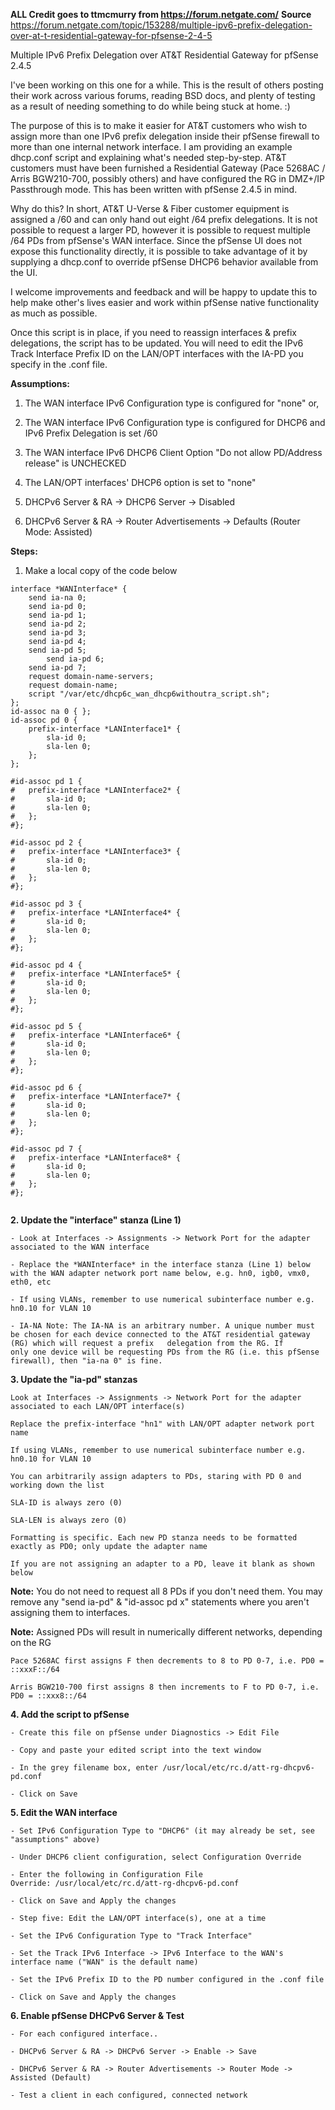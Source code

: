 **ALL Credit goes to ttmcmurry from https://forum.netgate.com/**
**Source** https://forum.netgate.com/topic/153288/multiple-ipv6-prefix-delegation-over-at-t-residential-gateway-for-pfsense-2-4-5 


Multiple IPv6 Prefix Delegation over AT&amp;T Residential Gateway for pfSense 2.4.5 

I've been working on this one for a while. This is the result of others posting their work across various forums, reading BSD docs, and plenty of testing as a result of needing something to do while being stuck at home. :) 

The purpose of this is to make it easier for AT&T customers who wish to assign more than one IPv6 prefix delegation inside their pfSense firewall to more than one internal network interface. I am providing an example dhcp.conf script and explaining what's needed step-by-step. AT&T customers must have been furnished a Residential Gateway (Pace 5268AC / Arris BGW210-700, possibly others) and have configured the RG in DMZ+/IP Passthrough mode. This has been written with pfSense 2.4.5 in mind. 

Why do this? In short, AT&T U-Verse & Fiber customer equipment is assigned a /60 and can only hand out eight /64 prefix delegations. It is not possible to request a larger PD, however it is possible to request multiple /64 PDs from pfSense's WAN interface. Since the pfSense UI does not expose this functionality directly, it is possible to take advantage of it by supplying a dhcp.conf to override pfSense DHCP6 behavior available from the UI. 

I welcome improvements and feedback and will be happy to update this to help make other's lives easier and work within pfSense native functionality as much as possible. 

Once this script is in place, if you need to reassign interfaces & prefix delegations, the script has to be updated. You will need to edit the IPv6 Track Interface Prefix ID on the LAN/OPT interfaces with the IA-PD you specify in the .conf file. 

**Assumptions:**

1. The WAN interface IPv6 Configuration type is configured for "none" or, 

2. The WAN interface IPv6 Configuration type is configured for DHCP6 and IPv6 Prefix Delegation is set /60 

3. The WAN interface IPv6 DHCP6 Client Option "Do not allow PD/Address release" is UNCHECKED 

4. The LAN/OPT interfaces' DHCP6 option is set to "none" 

5. DHCPv6 Server & RA -> DHCP6 Server -> Disabled 

6. DHCPv6 Server & RA -> Router Advertisements -> Defaults (Router Mode: Assisted) 

**Steps:** 
1. Make a local copy of the code below 
```
interface *WANInterface* {
	send ia-na 0;
	send ia-pd 0;
	send ia-pd 1;
	send ia-pd 2;
	send ia-pd 3;
	send ia-pd 4;
	send ia-pd 5;
        send ia-pd 6;
	send ia-pd 7;
	request domain-name-servers;
	request domain-name;
	script "/var/etc/dhcp6c_wan_dhcp6withoutra_script.sh";
};
id-assoc na 0 { };
id-assoc pd 0 {
	prefix-interface *LANInterface1* {
		sla-id 0;
		sla-len 0;
	};
};

#id-assoc pd 1 {
#	prefix-interface *LANInterface2* {
#		sla-id 0;
#		sla-len 0;
#	};
#};

#id-assoc pd 2 {
#	prefix-interface *LANInterface3* {
#		sla-id 0;
#		sla-len 0;
#	};
#};

#id-assoc pd 3 {
#	prefix-interface *LANInterface4* {
#		sla-id 0;
#		sla-len 0;
#	};
#};

#id-assoc pd 4 {
#	prefix-interface *LANInterface5* {
#		sla-id 0;
#		sla-len 0;
#	};
#};

#id-assoc pd 5 {
#	prefix-interface *LANInterface6* {
#		sla-id 0;
#		sla-len 0;
#	};
#};

#id-assoc pd 6 {
#	prefix-interface *LANInterface7* {
#		sla-id 0;
#		sla-len 0;
#	};
#};

#id-assoc pd 7 {
#	prefix-interface *LANInterface8* {
#		sla-id 0;
#		sla-len 0;
#	};
#};


``` 

**2. Update the "interface" stanza (Line 1)**

	- Look at Interfaces -> Assignments -> Network Port for the adapter associated to the WAN interface 

	- Replace the *WANInterface* in the interface stanza (Line 1) below with the WAN adapter network port name below, e.g. hn0, igb0, vmx0, eth0, etc 

	- If using VLANs, remember to use numerical subinterface number e.g. hn0.10 for VLAN 10 

	- IA-NA Note: The IA-NA is an arbitrary number. A unique number must be chosen for each device connected to the AT&T residential gateway (RG) which will request a prefix 	delegation from the RG. If only one device will be requesting PDs from the RG (i.e. this pfSense firewall), then "ia-na 0" is fine. 

**3. Update the "ia-pd" stanzas**

	Look at Interfaces -> Assignments -> Network Port for the adapter associated to each LAN/OPT interface(s) 

	Replace the prefix-interface "hn1" with LAN/OPT adapter network port name 

	If using VLANs, remember to use numerical subinterface number e.g. hn0.10 for VLAN 10 

	You can arbitrarily assign adapters to PDs, staring with PD 0 and working down the list 

	SLA-ID is always zero (0) 

	SLA-LEN is always zero (0) 

	Formatting is specific. Each new PD stanza needs to be formatted exactly as PD0; only update the adapter name 

	If you are not assigning an adapter to a PD, leave it blank as shown below 


**Note:** You do not need to request all 8 PDs if you don't need them. You may remove any "send ia-pd" & "id-assoc pd x" statements where you aren't assigning them to interfaces. 

**Note:**  Assigned PDs will result in numerically different networks, depending on the RG 

	Pace 5268AC first assigns F then decrements to 8 to PD 0-7, i.e. PD0 = ::xxxF::/64 

	Arris BGW210-700 first assigns 8 then increments to F to PD 0-7, i.e. PD0 = ::xxx8::/64 


**4. Add the script to pfSense**

	- Create this file on pfSense under Diagnostics -> Edit File 

	- Copy and paste your edited script into the text window 

	- In the grey filename box, enter /usr/local/etc/rc.d/att-rg-dhcpv6-pd.conf 

	- Click on Save 

**5. Edit the WAN interface**

	- Set IPv6 Configuration Type to "DHCP6" (it may already be set, see "assumptions" above) 

	- Under DHCP6 client configuration, select Configuration Override 

	- Enter the following in Configuration File Override: /usr/local/etc/rc.d/att-rg-dhcpv6-pd.conf 

	- Click on Save and Apply the changes 

	- Step five: Edit the LAN/OPT interface(s), one at a time 

	- Set the IPv6 Configuration Type to "Track Interface" 

	- Set the Track IPv6 Interface -> IPv6 Interface to the WAN's interface name ("WAN" is the default name) 

	- Set the IPv6 Prefix ID to the PD number configured in the .conf file 

	- Click on Save and Apply the changes 

**6. Enable pfSense DHCPv6 Server & Test**

	- For each configured interface.. 

	- DHCPv6 Server & RA -> DHCPv6 Server -> Enable -> Save 

	- DHCPv6 Server & RA -> Router Advertisements -> Router Mode -> Assisted (Default) 

	- Test a client in each configured, connected network 



